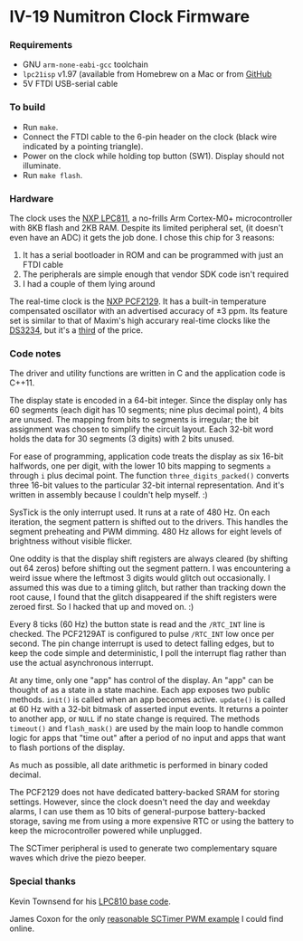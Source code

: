 # IV-19 Numitron Clock Firmware

### Requirements
- GNU `arm-none-eabi-gcc` toolchain
- `lpc21isp` v1.97 (available from Homebrew on a Mac or from [GitHub](https://github.com/capiman/lpc21isp)
- 5V FTDI USB-serial cable

### To build
- Run `make`.
- Connect the FTDI cable to the 6-pin header on the clock (black wire indicated by a pointing triangle).
- Power on the clock while holding top button (SW1). Display should not illuminate.
- Run `make flash`.

### Hardware
The clock uses the [NXP LPC811](https://www.nxp.com/products/processors-and-microcontrollers/arm-based-processors-and-mcus/lpc-cortex-m-mcus/lpc800-series-cortex-m0-plus-mcus/low-cost-microcontrollers-mcus-based-on-arm-cortex-m0-plus-cores:LPC81X_LPC83X), a no-frills Arm Cortex-M0+ microcontroller with 8KB flash and 2KB RAM. Despite its limited peripheral set, (it doesn't even have an ADC) it gets the job done. I chose this chip for 3 reasons:

1. It has a serial bootloader in ROM and can be programmed with just an FTDI cable
2. The peripherals are simple enough that vendor SDK code isn't required
3. I had a couple of them lying around


The real-time clock is the [NXP PCF2129](https://www.nxp.com/products/analog/signal-chain/real-time-clocks/rtcs-with-temperature-compensation/accurate-rtc-with-integrated-quartz-crystal-for-industrial-applications:PCF2129). It has a built-in temperature compensated oscillator with an advertised accuracy of ±3 ppm. Its feature set is similar to that of Maxim's high accurary real-time clocks like the [DS3234](https://www.mouser.com/ProductDetail/Maxim-Integrated/DS3234S?qs=sGAEpiMZZMuuBt6TL7D%2f6Oew70i91ENb), but it's a [third](https://www.mouser.com/ProductDetail/NXP-Semiconductors/PCF2129AT-2518?qs=sGAEpiMZZMvocn3OtlEZq6VFh71YhKpQ) of the price.

### Code notes

The driver and utility functions are written in C and the application code is C++11. 

The display state is encoded in a 64-bit integer. Since the display only has 60 segments (each digit has 10 segments; nine plus decimal point), 4 bits are unused. The mapping from bits to segments is irregular; the bit assignment was chosen to simplify the circuit layout. Each 32-bit word holds the data for 30 segments (3 digits) with 2 bits unused.

For ease of programming, application code treats the display as six 16-bit halfwords, one per digit, with the lower 10 bits mapping to segments `a` through `i` plus decimal point. The function `three_digits_packed()` converts three 16-bit values to the particular 32-bit internal representation. And it's written in assembly because I couldn't help myself. :)

SysTick is the only interrupt used. It runs at a rate of 480 Hz. On each iteration, the segment pattern is shifted out to the drivers. This handles the segment preheating and PWM dimming. 480 Hz allows for eight levels of brightness without visible flicker.

One oddity is that the display shift registers are always cleared (by shifting out 64 zeros) before shifting out the segment pattern. I was encountering a weird issue where the leftmost 3 digits would glitch out occasionally. I assumed this was due to a timing glitch, but rather than tracking down the root cause, I found that the glitch disappeared if the shift registers were zeroed first. So I hacked that up and moved on. :)

Every 8 ticks (60 Hz) the button state is read and the `/RTC_INT` line is checked. The PCF2129AT is configured to pulse `/RTC_INT` low once per second. The pin change interrupt is used to detect falling edges, but to keep the code simple and deterministic, I poll the interrupt flag rather than use the actual asynchronous interrupt.

At any time, only one "app" has control of the display. An "app" can be thought of as a state in a state machine. Each app exposes two public methods. `init()` is called when an app becomes active. `update()` is called at 60 Hz with a 32-bit bitmask of asserted input events. It returns a pointer to another app, or `NULL` if no state change is required. The methods `timeout()` and `flash_mask()` are used by the main loop to handle common logic for apps that "time out" after a period of no input and apps that want to flash portions of the display.

As much as possible, all date arithmetic is performed in binary coded decimal.

The PCF2129 does not have dedicated battery-backed SRAM for storing settings. However, since the clock doesn't need the day and weekday alarms, I can use them as 10 bits of general-purpose battery-backed storage, saving me from using a more expensive RTC or using the battery to keep the microcontroller powered while unplugged.

The SCTimer peripheral is used to generate two complementary square waves which drive the piezo beeper.

### Special thanks

Kevin Townsend for his [LPC810 base code](https://github.com/microbuilder/LPC810_CodeBase).

James Coxon for the only [reasonable SCTimer PWM example](https://github.com/jamescoxon/LPC812/blob/master/src/pwm.c) I could find online.

